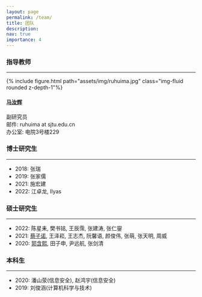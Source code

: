 ```yaml
---
layout: page
permalink: /team/
title: 团队
description: 
nav: true
importance: 4
---
```


### **指导教师**
---

<div class="row">
    <div class="col-2">
        {% include figure.html path="assets/img/ruhuima.jpg" class="img-fluid rounded z-depth-1"%}
    </div>
    <div class="col-4">
        <h4><a href="/people/ruhuima">马汝辉</a></h4>
        <span>副研究员</span><br />
        <span>邮件: ruhuima at sjtu.edu.cn</span> <br />
        <span>办公室: 电院3号楼229</span>
    </div>
</div>

<div class="row">

</div>


### **博士研究生**
---
- 2018: 张瑞
- 2019: 张家儒
- 2021: 施宏建
- 2022: 江卓龙, Ilyas

### **硕士研究生**
---
- 2022: 陈星耒, 樊书铭, 王辰霈, 张建涛, 张仁鋆
- 2021: [蔡子诺](https://zinuocai.github.io/), 王泽崧, 王志杰, 阮馨语, 颜俊伟, 张萌, 张天明, 周威
- 2020: [郭含熙](https://hanxiguo.me/), 田子申, 尹远航, 张剑清

### **本科生**
---
- 2020: 潘山荥(信息安全), 赵鸿宇(信息安全)
- 2019: 刘俊涵(计算机科学与技术)
